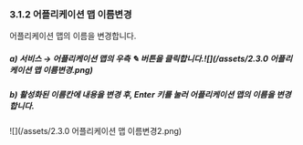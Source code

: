### 3.1.2 어플리케이션 맵 이름변경

어플리케이션 맵의 이름을 변경합니다.

##### **a\)    서비스 **→** 어플리케이션 맵의 우측 **✎** 버튼을 클릭합니다.**![](/assets/2.3.0 어플리케이션 맵 이름변경.png)

##### b\) 활성화된 이름칸에 내용을 변경 후, Enter 키를 눌러 어플리케이션 맵의 이름을 변경합니다.

![](/assets/2.3.0 어플리케이션 맵 이름변경2.png)

